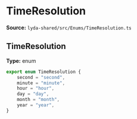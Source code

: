 # TimeResolution

**Source:** `lyda-shared/src/Enums/TimeResolution.ts`

## TimeResolution

**Type:** enum

```typescript
export enum TimeResolution {
    second = "second",
    minute = "minute",
    hour = "hour",
    day = "day",
    month = "month",
    year = "year",
}
```

